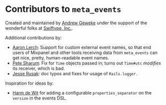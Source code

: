 # Contributors to `meta_events`

Created and maintained by [Andrew Geweke](https://github.com/ageweke) under the support of the wonderful folks at
[Swiftype, Inc.](https://swiftype.com/).

Additional contributions by:

* [Aaron Lerch](https://github.com/aaronlerch): Support for custom external event names, so that end users of
  Mixpanel and other tools receiving data from `meta_events` can get nice, pretty, human-readable event names.
* [Pete Sharum](https://github.com/petesharum): Fix for `Time` objects passed in; turns out `Time#utc` _modifies_ its
  receiver, which is bad.
* [Jesse Rusak](https://github.com/jder): doc typos and fixes for usage of `Rails.logger`.

Inspiration for ideas by:

* [Harm de Wit](https://github.com/harmdewit) for adding a configurable `properties_separator` on the `version` in the
  events DSL.
